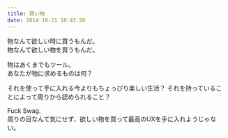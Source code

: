 ```yaml
---
title: 買い物
date: 2014-10-21 10:43:50
---
```


物なんて欲しい時に買うもんだ。  
物なんて欲しい物を買うもんだ。

物はあくまでもツール。  
あなたが物に求めるものは何？

それを使って手に入れる今よりもちょっぴり楽しい生活？
それを持っていることによって周りから認められること？

Fuck Swag.  
周りの目なんて気にせず、欲しい物を買って最高のUXを手に入れようじゃない。